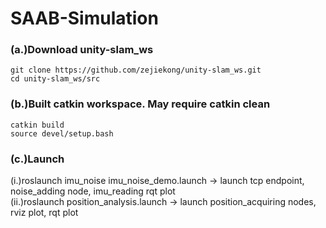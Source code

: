 # SAAB-Simulation

### (a.)Download unity-slam_ws  <br>
```git clone https://github.com/zejiekong/unity-slam_ws.git```<br> 
```cd unity-slam_ws/src``` <br>

### (b.)Built catkin workspace. **May require catkin clean** <br>
```catkin build``` <br>
```source devel/setup.bash``` <br>

### (c.)Launch  <br>
(i.)roslaunch imu_noise imu_noise_demo.launch -> launch tcp endpoint, noise_adding node, imu_reading rqt plot <br>
(ii.)roslaunch position_analysis.launch -> launch position_acquiring nodes, rviz plot, rqt plot <br>
